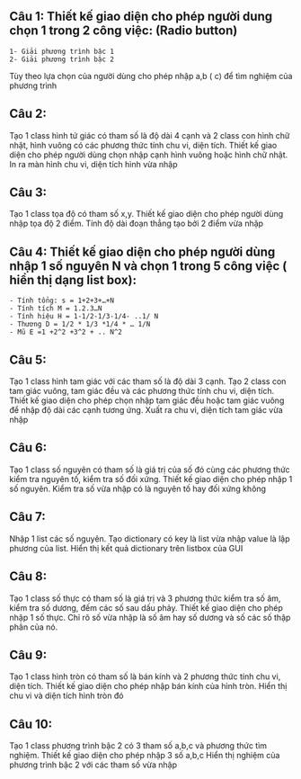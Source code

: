 ## Câu 1: Thiết kế giao diện cho phép người dung chọn 1 trong 2 công việc: (Radio button)

    1- Giải phương trình bậc 1
    2- Giải phương trình bậc 2

Tùy theo lựa chọn của người dùng cho phép nhập a,b ( c) để tìm nghiệm của phương trình

## Câu 2:

Tạo 1 class hình tứ giác có tham số là độ dài 4 cạnh và 2 class con hình chữ nhật, hình vuông có các phương thức tính chu vi, diện tích. Thiết kế giao diện cho phép người dùng chọn nhập cạnh hình vuông hoặc hình chữ nhật. In ra màn hình chu vi, diện tích hình vừa nhập

## Câu 3:

Tạo 1 class tọa độ có tham số x,y. Thiết kế giao diện cho phép người dùng nhập tọa độ 2 điểm. Tính độ dài đoạn thẳng tạo bởi 2 điểm vừa nhập

## Câu 4: Thiết kế giao diện cho phép người dùng nhập 1 số nguyên N và chọn 1 trong 5 công việc ( hiển thị dạng list box):

    - Tính tổng: s = 1+2+3+…+N
    - Tính tích M = 1.2.3…N
    - Tính hiệu H = 1-1/2-1/3-1/4- ..1/ N
    - Thương D = 1/2 * 1/3 *1/4 * … 1/N
    - Mũ E =1 +2^2 +3^2 + .. N^2

## Câu 5:

Tạo 1 class hình tam giác với các tham số là độ dài 3 cạnh. Tạo 2 class con tam giác vuông, tam giác đều và các phương thức tính chu vi, diện tích. Thiết kế giao diện cho phép chọn nhập tam giác đều hoặc tam giác vuông để nhập độ dài các cạnh tương ứng. Xuất ra chu vi, diện tích tam giác vừa nhập

## Câu 6:

Tạo 1 class số nguyên có tham số là giá trị của số đó cùng các phương thức kiểm tra nguyên tố, kiểm tra số đối xứng. Thiết kế giao diện cho phép nhập 1 số nguyên. Kiểm tra số vừa nhập có là nguyên tố hay đối xứng không

## Câu 7:

Nhập 1 list các số nguyên. Tạo dictionary có key là list vừa nhập value là lập phương của list. Hiển thị kết quả dictionary trên listbox của GUI

## Câu 8:

Tạo 1 class số thực có tham số là giá trị và 3 phương thức kiểm tra số âm, kiểm tra số dương, đếm các số sau dấu phảy. Thiết kế giao diện cho phép nhập 1 số thực. Chỉ rõ số vừa nhập là số âm hay số dương và số các số thập phân của nó.

## Câu 9:

Tạo 1 class hình tròn có tham số là bán kính và 2 phương thức tính chu vi, diện tích. Thiết kế giao diện cho phép nhập bán kính của hình tròn. Hiển thị chu vi và diện tích hình tròn đó

## Câu 10:

Tạo 1 class phương trình bậc 2 có 3 tham số a,b,c và phương thức tìm nghiệm. Thiết kế giao diện cho phép nhập 3 số a,b,c Hiển thị nghiệm của phương trình bậc 2 với các tham số vừa nhập
